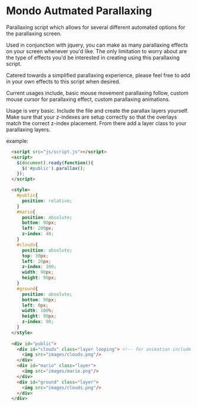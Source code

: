 <h1>Mondo Autmated Parallaxing</h1>
Parallaxing script which allows for several different automated options for the parallaxing screen.

Used in conjunction with jquery, you can make as many parallaxing effects on your screen whenever you'd like.  The only limitation to worry about are the type of effects you'd be interested in creating using this parallaxing script.

Catered towards a simplified parallaxing experience, please feel free to add in your own effects to this script when desired.

Current usages include, basic mouse movement parallaxing follow, custom mouse cursor for parallaxing effect, custom parallaxing animations.

Usage is very basic. Include the file and create the parallax layers yourself. Make sure that your z-indexes are setup correctly so that the overlays match the correct z-index placement. From there add a layer class to your parallaxing layers.

example:
```html
  <script src="js/script.js"></script>
  <script>
    $(document).ready(function(){
      $('#public').parallax();
    });
  </script>

  <style>
    #public{
      position: relative;
    }
    #mario{
      position: absolute;
      bottom: 90px;
      left: 200px;
      z-index: 40;
    }
    #clouds{
      position: absolute;
      top: 30px;
      left: 20px;
      z-index: 100;
      width: 90px;
      height: 90px;
    }
    #ground{
      position: absolute;
      bottom: 90px;
      left: 0px;
      width: 100%;
      height: 90px;
      z-index: 90;
    }
  </style>
  
  <div id="public">
    <div id="clouds" class="layer looping"> <!-- for animation include looping -->
      <img src="images/clouds.png"/>
    </div>
    <div id="mario" class="layer">
      <img src="images/mario.png"/>
    </div>
    <div id="ground" class="layer">
      <img src="images/clouds.png"/>
    </div>
  </div>
